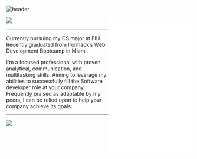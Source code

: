 ![header](https://capsule-render.vercel.app/api?type=waving&color=007dc8&height=100&section=header)

<img src="https://github.com/ChristianRoque/ChristianRoque/blob/main/github-metrics.svg" alt="Metrics" width="45%" align="right">

![](https://komarev.com/ghpvc/?username=ChristianRoque&style=flat-square)

---

Currently pursuing my CS major at FIU. Recently graduated from
Ironhack’s Web Development Bootcamp in Miami.

I'm a focused professional with proven analytical, communication, 
and multitasking skills. Aiming to leverage my abilities to successfully 
fill the Software developer role at your company. Frequently praised as 
adaptable by my peers, I can be relied upon to help your company achieve 
its goals.

---

<img src="https://github-readme-stats.vercel.app/api?username=ChristianRoque&show_icons=true&theme=prussian&count_private=true" width="50%" />



